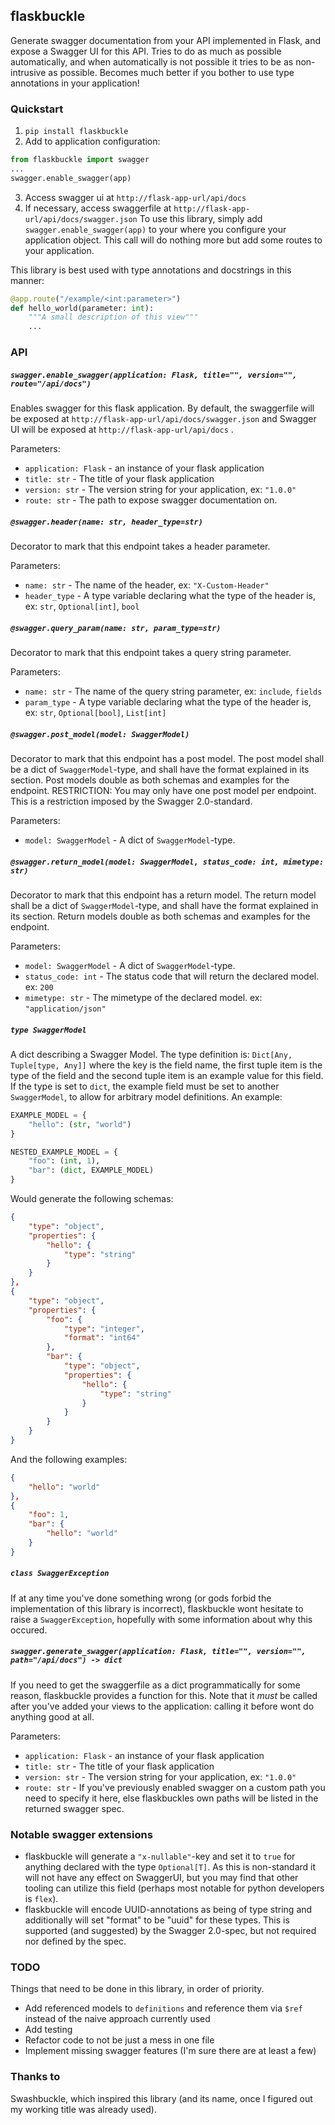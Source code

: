 flaskbuckle
-------------

Generate swagger documentation from your API implemented in Flask, and expose a
Swagger UI for this API. Tries to do as much as possible automatically, and when
automatically is not possible it tries to be as non-intrusive as possible.
Becomes much better if you bother to use type annotations in your application!

### Quickstart

1. `pip install flaskbuckle` 
2. Add to application configuration:
```python
from flaskbuckle import swagger
...
swagger.enable_swagger(app)
```
3. Access swagger ui at `http://flask-app-url/api/docs`
4. If necessary, access swaggerfile at
   `http://flask-app-url/api/docs/swagger.json`
To use this library, simply add `swagger.enable_swagger(app)` to your where you
configure your application object. This call will do nothing more but add some
routes to your application.

This library is best used with type annotations and docstrings in this manner:


```python
@app.route("/example/<int:parameter>")
def hello_world(parameter: int):
    """A small description of this view"""
    ...
```


### API

##### `swagger.enable_swagger(application: Flask, title="", version="", route="/api/docs")`
Enables swagger for this flask application. By default, the swaggerfile will be
exposed at `http://flask-app-url/api/docs/swagger.json` and Swagger UI will be
exposed at `http://flask-app-url/api/docs` .

Parameters:
- `application: Flask` - an instance of your flask application
- `title: str` - The title of your flask application
- `version: str` - The version string for your application, ex: `"1.0.0"`
- `route: str` - The path to expose swagger documentation on.

##### `@swagger.header(name: str, header_type=str)`
Decorator to mark that this endpoint takes a header parameter.

Parameters:
- `name: str` - The name of the header, ex: `"X-Custom-Header"`
- `header_type` - A type variable declaring what the type of the header is, ex:
  `str`, `Optional[int]`, `bool`

##### `@swagger.query_param(name: str, param_type=str)`
Decorator to mark that this endpoint takes a query string parameter.

Parameters:
- `name: str` - The name of the query string parameter, ex: `include`, `fields`
- `param_type` - A type variable declaring what the type of the header is, ex:
  `str`, `Optional[bool]`, `List[int]`

##### `@swagger.post_model(model: SwaggerModel)`
Decorator to mark that this endpoint has a post model. The post model shall be a
dict of `SwaggerModel`-type, and shall have the format explained in its section.
Post models double as both schemas and examples for the endpoint.
RESTRICTION: You may only have one post model per endpoint. This is a restriction
imposed by the Swagger 2.0-standard.

Parameters:
- `model: SwaggerModel` - A dict of `SwaggerModel`-type.

##### `@swagger.return_model(model: SwaggerModel, status_code: int, mimetype: str)`
Decorator to mark that this endpoint has a return model. The return model shall
be a dict of `SwaggerModel`-type, and shall have the format
explained in its section. Return models double as both schemas and examples for
the endpoint.

Parameters:
- `model: SwaggerModel` - A dict of `SwaggerModel`-type.
- `status_code: int` - The status code that will return the declared model. ex:
  `200`
- `mimetype: str` - The mimetype of the declared model. ex: `"application/json"`

##### `type SwaggerModel`
A dict describing a Swagger Model. The type definition is: `Dict[Any, Tuple[type, Any]]` where the
key is the field name, the first tuple item is the type of the field and the second tuple item is
an example value for this field. If the type is set to `dict`, the example field must be set to
another `SwaggerModel`, to allow for arbitrary model definitions. An example:

```python
EXAMPLE_MODEL = {
    "hello": (str, "world")
}

NESTED_EXAMPLE_MODEL = {
    "foo": (int, 1),
    "bar": (dict, EXAMPLE_MODEL)
}
```

Would generate the following schemas:
```json
{
    "type": "object",
    "properties": {
        "hello": {
            "type": "string"
        }
    }
},
{
    "type": "object",
    "properties": {
        "foo": {
            "type": "integer",
            "format": "int64"
        },
        "bar": {
            "type": "object",
            "properties": {
                "hello": {
                    "type": "string"
                }
            }
        }
    }
}
```

And the following examples:
```json
{
    "hello": "world"
},
{
    "foo": 1,
    "bar": {
        "hello": "world"
    }
}
```


##### `class SwaggerException`
If at any time you've done something wrong (or gods forbid the implementation of
this library is incorrect), flaskbuckle wont hesitate to raise a
`SwaggerException`, hopefully with some information about why this occured.

##### `swagger.generate_swagger(application: Flask, title="", version="", path="/api/docs") -> dict`
If you need to get the swaggerfile as a dict programmatically for some reason,
flaskbuckle provides a function for this. Note that it *must* be called after
you've added your views to the application: calling it before wont do anything
good at all.

Parameters:
- `application: Flask` - an instance of your flask application
- `title: str` - The title of your flask application
- `version: str` - The version string for your application, ex: `"1.0.0"`
- `route: str` - If you've previously enabled swagger on a custom path you need
  to specify it here, else flaskbuckles own paths will be listed in the returned
  swagger spec.

### Notable swagger extensions
- flaskbuckle will generate a `"x-nullable"`-key and set it to `true` for
  anything declared with the type `Optional[T]`. As this is non-standard it will
  not have any effect on SwaggerUI, but you may find that other tooling can
  utilize this field (perhaps most notable for python developers is `flex`).
- flaskbuckle will encode UUID-annotations as being of type string and additionally
  will set "format" to be "uuid" for these types. This is supported (and suggested)
  by the Swagger 2.0-spec, but not required nor defined by the spec.

### TODO
Things that need to be done in this library, in order of priority.

- Add referenced models to `definitions` and reference them via `$ref` instead
  of the naive approach currently used
- Add testing
- Refactor code to not be just a mess in one file
- Implement missing swagger features (I'm sure there are at least a few)


### Thanks to
Swashbuckle, which inspired this library (and its name, once I figured out my
working title was already used).

